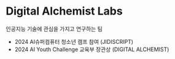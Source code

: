 # Digital Alchemist Labs

인공지능 기술에 관심을 가지고 연구하는 팀

- 2024 AI슈퍼컴퓨터 청소년 캠프 참여 (JIDISCRIPT)
- 2024 AI Youth Challenge 교육부 장관상 (DIGITAL ALCHEMIST)

